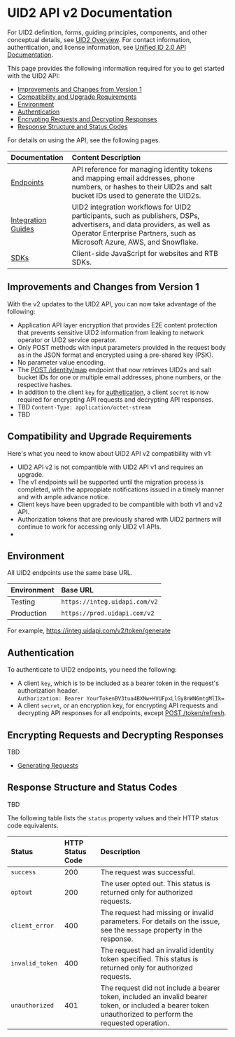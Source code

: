 # UID2 API v2 Documentation

For UID2 definition, forms, guiding principles, components, and other conceptual details, see [UID2 Overview](../../README.md). For contact information, authentication, and license information, see [Unified ID 2.0 API Documentation](../README.md).

This page provides the following information required for you to get started with the UID2 API:

* [Improvements and Changes from Version 1](#improvements-and-changes-from-version-1)
* [Compatibility and Upgrade Requirements](#compatibility-and-upgrade-requirements)
* [Environment](#environment)
* [Authentication](#authentication)
* [Encrypting Requests and Decrypting Responses](#encrypting-requests-and-decrypting-responses)
* [Response Structure and Status Codes](#response-structure-and-status-codes)

For details on using the API, see the following pages.

| Documentation | Content Description |
| :--- | :--- |
| [Endpoints](./endpoints/README.md) | API reference for managing identity tokens and mapping email addresses, phone numbers, or hashes to their UID2s and salt bucket IDs used to generate the UID2s. |
| [Integration Guides](./guides/README.md) | UID2 integration workflows for UID2 participants, such as publishers, DSPs, advertisers, and data providers, as well as Operator Enterprise Partners, such as Microsoft Azure, AWS, and Snowflake. |
| [SDKs](./sdks/README.md) | Client-side JavaScript for websites and RTB SDKs. | 


## Improvements and Changes from Version 1

With the v2 updates to the UID2 API, you can now take advantage of the following:

- Application API layer encryption that provides E2E content protection that prevents sensitive UID2 information from leaking to network operator or UID2 service operator.
- Only POST methods with input parameters provided in the request body as in the JSON format and encrypted using a pre-shared key (PSK).
- No parameter value encoding.
- The [POST /identity/map](./endpoints/post-identity-map.md) endpoint that now retrieves UID2s and salt bucket IDs for one or multiple email addresses, phone numbers, or the respective hashes. 
- In addition to the client `key` for [authetication](#authentication), a client `secret` is now required for encrypting API requests and decrypting API responses.
- TBD `Content-Type: application/octet-stream` 
- TBD

## Compatibility and Upgrade Requirements

Here's what you need to know about UID2 API v2 compatibility with v1:

- UID2 API v2 is not compantible with UID2 API v1 and requires an upgrade.
- The v1 endpoints will be supported until the migration process is completed, with the approppiate notifications issued in a timely manner and with ample advance notice.
- Client keys have been upgraded to be compantible with both v1 and v2 API.
- Authorization tokens that are previously shared with UID2 partners will continue to work for accessing only UID2 v1 APIs.
- 

## Environment 

All UID2 endpoints use the same base URL.

| Environment | Base URL |
| :--- | :--- |
| Testing | ```https://integ.uidapi.com/v2``` |
| Production | ```https://prod.uidapi.com/v2``` |

For example, https://integ.uidapi.com/v2/token/generate

## Authentication

To authenticate to UID2 endpoints, you need the following:

- A client `key`, which is to be included as a bearer token in the request's authorization header. 
  <br/>```Authorization: Bearer YourTokenBV3tua4BXNw+HVUFpxLlGy8nWN6mtgMlIk=```
- A client `secret`, or an encryption key, for encrypting API requests and decrypting API responses for all endpoints, except [POST /token/refresh](./endpoints/post-token-refresh.md).  


## Encrypting Requests and Decrypting Responses

TBD

- [Generating Requests](./generate-request.md)


## Response Structure and Status Codes


TBD

The following table lists the `status` property values and their HTTP status code equivalents.

| Status | HTTP Status Code | Description |
| :--- | :--- | :--- |
| `success` | 200 | The request was successful.|
| `optout` | 200 | The user opted out. This status is returned only for authorized requests. |
| `client_error` | 400 | The request had missing or invalid parameters. For details on the issue, see the `message` property in the response.|
| `invalid_token` | 400 | The request had an invalid identity token specified. This status is returned only for authorized requests. |
| `unauthorized` | 401 | The request did not include a bearer token, included an invalid bearer token, or included a bearer token unauthorized to perform the requested operation. |



